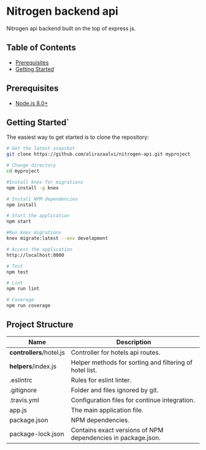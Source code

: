 # Nitrogen backend api
Nitrogen api backend built on the top of express js.

Table of Contents
-----------------

- [Prerequisites](#prerequisites)
- [Getting Started](#getting-started)

Prerequisites
-------------
- [Node.js 8.0+](http://nodejs.org)

Getting Started`
---------------

The easiest way to get started is to clone the repository:
```bash
# Get the latest snapshot
git clone https://github.com/alirazaalvi/nitrogen-api.git myproject

# Change directory
cd myproject

#Install knex for migrations
npm install -g knex

# Install NPM dependencies
npm install

# Start the application
npm start

#Run knex migrations
knex migrate:latest --env development

# Access the application
http://localhost:8000

# Test
npm test

# Lint
npm run lint

# Coverage
npm run coverage
```

Project Structure
-----------------

| Name                               | Description                                                  |
| ---------------------------------- | ------------------------------------------------------------ |
| **controllers**/hotel.js             | Controller for hotels api routes.              |
| **helpers**/index.js         | Helper methods for sorting and filtering of hotel list.                                 |
| .eslintrc                          | Rules for eslint linter.                                     |
| .gitignore                         | Folder and files ignored by git.                             |
| .travis.yml                        | Configuration files for continue integration.                |
| app.js                             | The main application file.                                   |
| package.json                       | NPM dependencies.                                            |
| package-lock.json                  | Contains exact versions of NPM dependencies in package.json. |
